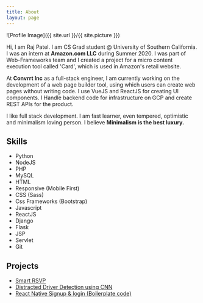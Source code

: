 ```yaml
---
title: About
layout: page
---
```

![Profile Image]({{ site.url }}/{{ site.picture }})

<p>Hi, I am Raj Patel. I am CS Grad student @ University of Southern California. I was an intern at <strong>Amazon.com LLC</strong> during Summer 2020.  I was part of Web-Frameworks team and I created a project for a micro content execution tool called 'Card', which is used in Amazon's retail website.</p>

<p>
At <strong>Convrrt Inc</strong> as a full-stack engineer, I am currently working on the development of a web page builder tool, using which users can create web pages without writing code. I use VueJS and ReactJS for creating UI components. I Handle backend code for infrastructure on GCP and create REST APIs for the product.
</p>

<p>I like full stack development. I am fast learner, even tempered, optimistic and minimalism loving person. I believe <strong>Minimalism is the best luxury.</strong></p>

<h2>Skills</h2>

<ul class="skill-list">
	<li>Python</li>
	<li>NodeJS</li>
	<li>PHP</li>
	<li>MySQL</li>
	<li>HTML</li>
	<li>Responsive (Mobile First)</li>
	<li>CSS (Sass)</li>
	<li>Css Frameworks (Bootstrap)</li>
	<li>Javascript</li>
	<li>ReactJS</li>
	<li> Django</li>
	<li>Flask</li>
	<li>JSP</li>
	<li>Servlet</li>
	<li>Git</li>
</ul>

<h2>Projects</h2>

<ul>
	<li><a href="https://github.com/Raj1998/smart-RSVP">Smart RSVP</a></li>
	<li><a href="https://github.com/Raj1998/driver-distraction-kaggle">Distracted Driver Detection using CNN</a></li>
	<li><a href="https://github.com/Raj1998/react-native-signup-login-with-python">React Native Signup & login (Boilerplate code)</a></li>
</ul>
